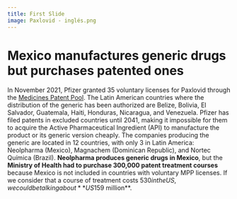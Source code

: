 ```yaml
---
title: First Slide
image: Paxlovid - inglés.png
---
```


# Mexico manufactures generic drugs but purchases patented ones

In November 2021, Pfizer granted 35 voluntary licenses for Paxlovid through the [Medicines Patent Pool](https://medicinespatentpool.org/). The Latin American countries where the distribution of the generic has been authorized are Belize, Bolivia, El Salvador, Guatemala, Haiti, Honduras, Nicaragua, and Venezuela. Pfizer has filed patents in excluded countries until 2041, making it impossible for them to acquire the Active Pharmaceutical Ingredient (API) to manufacture the product or its generic version cheaply.
The companies producing the generic are located in 12 countries, with only 3 in Latin America: Neolpharma (Mexico), Magnachem (Dominican Republic), and Nortec Química (Brazil). **Neolpharma produces generic drugs in Mexico**, but the **Ministry of Health had to purchase 300,000 patent treatment courses** because Mexico is not included in countries with voluntary MPP licenses. If we consider that a course of treatment costs $530 in the US, we could be talking about **US$159 million**.

